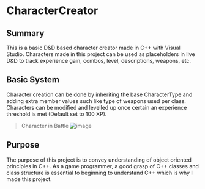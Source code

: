 # CharacterCreator
 
## Summary

This is a basic D&D based character creator made in C++ with Visual Studio. Characters made in this project can be used as placeholders in live D&D to track experience gain, combos, level, descriptions, weapons, etc.

## Basic System

Character creation can be done by inheriting the base CharacterType and adding extra member values such like type of weapons used per class. Characters can be modified and levelled up once certain an experience threshold is met (Default set to 100 XP).

> Character in Battle
![image](https://github.com/LegendaryChibi/CharacterCreator/assets/80108408/d8dc86ed-f51b-4348-9dcb-28ba7ada1983)

## Purpose

The purpose of this project is to convey understanding of object oriented principles in C++. As a game programmer, a good grasp of C++ classes and class structure is essential to beginning to understand C++ which is why I made this project.
